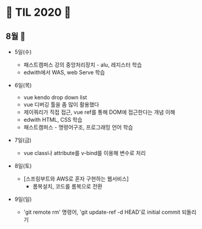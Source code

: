 # &#128057; TIL 2020 &#128057;

## 8월 &#127746;
- 5일(수)
    - 패스트캠퍼스 강의 중앙처리장치 - alu, 레지스터 학습
    - edwith에서 WAS, web Serve 학습
- 6일(목)
    - vue kendo drop down list
    - vue 디버깅 툴을 좀 많이 활용했다
    - 제이쿼리가 직접 접근, vue ref를 통해 DOM에 접근한다는 개념 이해
    - edwith HTML, CSS 학습
    - 패스트캠퍼스 - 명령어구조, 프로그래밍 언어 학습 

- 7일(금)
    - vue class나 attribute를 v-bind를 이용해 변수로 처리

- 8일(토)
    - [스프링부트와 AWS로 혼자 구현하는 웹서비스] 
        - 롬복설치, 코드를 롬복으로 전환

- 9일(일)
    - 'git remote rm' 명령어, 'git update-ref -d HEAD'로 initial commit 되돌리기
